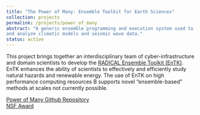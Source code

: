```yaml
---
title: "The Power of Many: Ensemble Toolkit for Earth Sciences"
collection: projects
permalink: /projects/power_of_many
abstract: "A generic ensemble programming and execution system used to simulate
and analyze climatic models and seismic wave data."
status: active
---
```


This project brings together an interdisciplinary team of cyber-infrastructure
and domain scientists to develop the [RADICAL Ensemble Toolkit
(EnTK)](https://github.com/radical-cybertools/radical.entk). EnTK enhances the
ability of scientists to effectively and efficiently study natural hazards and
renewable energy. The use of EnTK on high performance computing resources
B
supports novel “ensemble-based” methods at scales not currently possible.

<a href="https://github.com/radical-collaboration/hpc-workflows"><i class="fa fa-github"></i> Power of Many Github Repository</a><br>
<a href="https://www.nsf.gov/awardsearch/showAward?AWD_ID=1639694"><i class="fa fa-nsf"></i>NSF Award</a><br>
